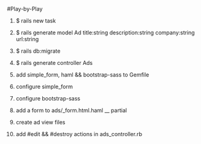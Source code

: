 #Play-by-Play

1. $ rails new task

2. $ rails generate model Ad title:string description:string company:string url:string

3. $ rails db:migrate

4. $ rails generate controller Ads

5. add simple_form, haml && bootstrap-sass to Gemfile

6. configure simple_form

7. configure bootstrap-sass

8. add a form to ads/_form.html.haml __ partial

9. create ad view files

10. add #edit && #destroy actions in ads_controller.rb
